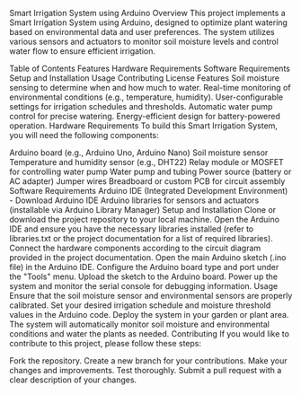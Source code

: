 Smart Irrigation System using Arduino
Overview
This project implements a Smart Irrigation System using Arduino, designed to optimize plant watering based on environmental data and user preferences. The system utilizes various sensors and actuators to monitor soil moisture levels and control water flow to ensure efficient irrigation.

Table of Contents
Features
Hardware Requirements
Software Requirements
Setup and Installation
Usage
Contributing
License
Features
Soil moisture sensing to determine when and how much to water.
Real-time monitoring of environmental conditions (e.g., temperature, humidity).
User-configurable settings for irrigation schedules and thresholds.
Automatic water pump control for precise watering.
Energy-efficient design for battery-powered operation.
Hardware Requirements
To build this Smart Irrigation System, you will need the following components:

Arduino board (e.g., Arduino Uno, Arduino Nano)
Soil moisture sensor
Temperature and humidity sensor (e.g., DHT22)
Relay module or MOSFET for controlling water pump
Water pump and tubing
Power source (battery or AC adapter)
Jumper wires
Breadboard or custom PCB for circuit assembly
Software Requirements
Arduino IDE (Integrated Development Environment) - Download Arduino IDE
Arduino libraries for sensors and actuators (installable via Arduino Library Manager)
Setup and Installation
Clone or download the project repository to your local machine.
Open the Arduino IDE and ensure you have the necessary libraries installed (refer to libraries.txt or the project documentation for a list of required libraries).
Connect the hardware components according to the circuit diagram provided in the project documentation.
Open the main Arduino sketch (.ino file) in the Arduino IDE.
Configure the Arduino board type and port under the "Tools" menu.
Upload the sketch to the Arduino board.
Power up the system and monitor the serial console for debugging information.
Usage
Ensure that the soil moisture sensor and environmental sensors are properly calibrated.
Set your desired irrigation schedule and moisture threshold values in the Arduino code.
Deploy the system in your garden or plant area.
The system will automatically monitor soil moisture and environmental conditions and water the plants as needed.
Contributing
If you would like to contribute to this project, please follow these steps:

Fork the repository.
Create a new branch for your contributions.
Make your changes and improvements.
Test thoroughly.
Submit a pull request with a clear description of your changes.
